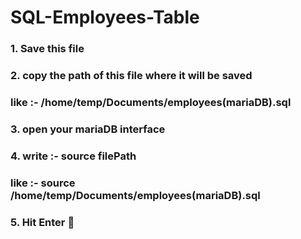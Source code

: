 # SQL-Employees-Table
### 1. Save this file
### 2. copy the path of this file where it will be saved
###   like :- /home/temp/Documents/employees(mariaDB).sql
### 3. open your mariaDB interface
### 4. write :- source filePath
###   like :- source /home/temp/Documents/employees(mariaDB).sql
### 5. Hit Enter 🥴
